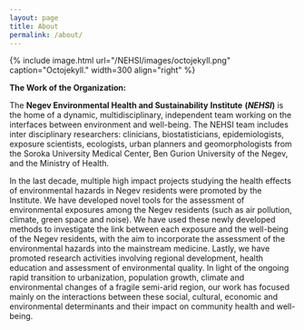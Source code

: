 ```yaml
---
layout: page
title: About
permalink: /about/
---
```


{% include image.html url="/NEHSI/images/octojekyll.png" caption="Octojekyll." width=300 align="right" %}

**The
Work of the Organization:**

The
**Negev Environmental Health and Sustainability** **Institute** **(**_**NEHSI**_**)**
is the home of a dynamic, multidisciplinary, independent team working
on the interfaces between environment and well-being. The NEHSI team
includes inter disciplinary researchers: clinicians,
biostatisticians, epidemiologists, exposure scientists, ecologists,
urban planners and geomorphologists from the Soroka University
Medical Center, Ben Gurion University of the Negev, and the Ministry
of Health.

In
the last decade, multiple high impact projects studying the health
effects of environmental hazards in Negev residents were promoted by
the Institute. We have developed novel tools for the assessment of
environmental exposures among the Negev residents (such as air
pollution, climate, green space and noise). We have used these newly
developed methods to investigate the link between each exposure and
the well-being of the Negev residents, with the aim to incorporate
the assessment of the environmental hazards into the mainstream
medicine. Lastly, we have promoted research activities involving
regional development, health education and assessment of
environmental quality. In light of the ongoing rapid transition to
urbanization, population growth, climate and environmental changes of
a fragile semi-arid region, our work has focused mainly on the
interactions between these social, cultural, economic and
environmental determinants and their impact on community health and
well-being.
